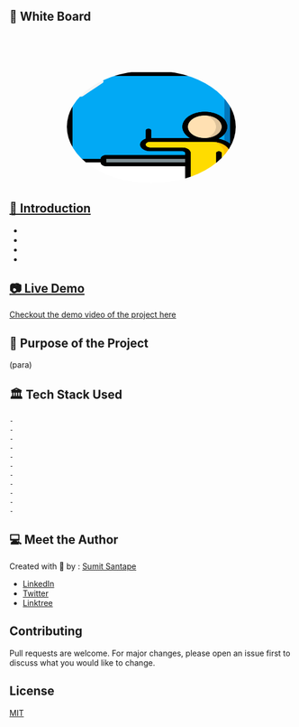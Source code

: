 ## 🚀 White Board

<p align="center">
<br>
    
<br>
<br>
</p>
<p align="center">
    <a href="https://github.com/HariAcidReign/Biometric-Security-System">
        <img style="border-radius:50%" src="https://github.com/sumitsantape30/White-Board/blob/main/Public/Icons/favi.png" alt="Logo" width="300" height="200"> 
</p>
 
## 📌 Introduction 

- 
-  
- 
- 

## 📷 Live Demo 

Checkout the demo video of the project [here](https://)

## 🎯 Purpose of the Project
 (para)


## 🏛️ Tech Stack Used

```
- 
- 
- 
- 
- 
- 
- 
- 
- 
- 
- 
```


## 💻 Meet the Author

Created with 💖 by :
  [Sumit Santape](https://github.com/sumitsantape30) 
  
- [LinkedIn](https://github.com/L3g3Nd4Ry-iwnl)
- [Twitter](https://github.com/Aravindh222)
- [Linktree](https://linktr.ee/sumitsantape)


## Contributing
Pull requests are welcome. For major changes, please open an issue first to discuss what you would like to change.


## License
[MIT](https://choosealicense.com/licenses/mit/)
